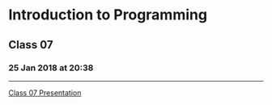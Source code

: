 # Introduction to Programming 
## Class 07
### 25 Jan 2018 at 20:38
---------------------------

[Class 07 Presentation](https://docs.google.com/presentation/d/1D-zLUGzOcUKk-xJzghqenBGhLJqmFPbU-yKfLAzvP74)
